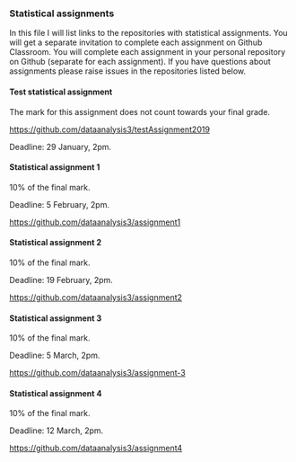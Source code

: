 ### Statistical assignments

In this file I will list links to the repositories with statistical assignments. You will get a separate invitation to complete each assignment on Github Classroom. You will complete each assignment in your personal repository on Github (separate for each assignment). If you have questions about assignments please raise issues in the repositories listed below.

#### Test statistical assignment

The mark for this assignment does not count towards your final grade.

https://github.com/dataanalysis3/testAssignment2019

Deadline: 29 January, 2pm.

#### Statistical assignment 1

10% of the final mark.

Deadline: 5 February, 2pm.

https://github.com/dataanalysis3/assignment1

#### Statistical assignment 2

10% of the final mark.

Deadline: 19 February, 2pm.

https://github.com/dataanalysis3/assignment2

#### Statistical assignment 3

10% of the final mark.

Deadline: 5 March, 2pm.

https://github.com/dataanalysis3/assignment-3

#### Statistical assignment 4

10% of the final mark.

Deadline: 12 March, 2pm.

https://github.com/dataanalysis3/assignment4
